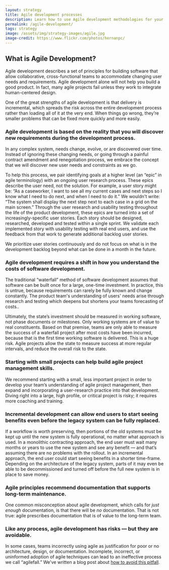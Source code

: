 ```yaml
---
layout: strategy
title: Agile development processes
description: Learn how to use Agile development methodologies for your project.
permalink: /agile-development/
tags: strategy
image: /assets/img/strategy-images/agile.jpg
image-credit: https://www.flickr.com/photos/hernanpc/
---
```


## What is Agile Development?

Agile development describes a set of principles for building software that allow collaborative, cross-functional teams to accommodate changing user needs and requirements. Agile development alone will not help you build a good product. In fact, many agile projects fail unless they work to integrate human-centered design.

One of the great strengths of agile development is that delivery is incremental, which spreads the risk across the entire development process rather than loading all of it at the very end. When things go wrong, they’re smaller problems that can be fixed more quickly and more easily.

### Agile development is based on the reality that you will discover new requirements during the development process.

In any complex system, needs change, evolve, or are discovered over time. Instead of ignoring these changing needs, or going through a painful contract amendment and renegotiation process, we embrace the concept that we will discover new user needs and constraints as we go.

To help this process, we pair identifying goals at a higher level (an “epic” in agile terminology) with an ongoing user research process. These epics describe the user need, not the solution.  For example, a user story might be: “As a caseworker, I want to see all my current cases and next steps so I know what I need to do next, and when I need to do it.” We wouldn't write: “The system shall display the next step next to each case in a grid on the main screen.” Through the user research and usability testing throughout the life of the product development, these epics are turned into a set of increasingly-specific user stories. Each story should be designed, researched, developed and tested within a single sprint. We validate each implemented story with usability testing with real end users, and use the feedback from that work to generate additional backlog user stories.

 We prioritize user stories continuously and do not focus on what is in the development backlog beyond what can be done in a month in the future.

### Agile development requires a shift in how you understand the costs of software development.

The traditional “waterfall” method of software development assumes that software can be built once for a large, one-time investment. In practice, this is untrue, because requirements can rarely be fully known and change constantly. The product team's understanding of users' needs arise through research and testing which deepens but shortens your teams forecasting of costs..

Ultimately, the state’s investment should be measured in working software, not phase documents or milestones. Only working systems are of value to real constituents. Based on that premise, teams are only able to measure the success of a waterfall project after most costs have been incurred, because that is the first time working software is delivered. This is a huge risk. Agile projects allow the state to measure success at more regular intervals, and reduce the overall risk to the state.

### Starting with small projects can help build agile project management skills.

We recommend starting with a small, less important project in order to develop your team’s understanding of agile project management, then expand and incorporating a user-research practice into that development. Diving right into a large, high profile, or critical project is risky; it requires more coaching and training.

### Incremental development can allow end users to start seeing benefits even before the legacy system can be fully replaced.

If a workflow is worth preserving, then portions of the old systems must be kept up until the new system is fully operational, no matter what approach is used. In a monolithic contracting approach, the end user must wait many months or years to use the new system and see any benefit — and that’s assuming there are no problems with the rollout. In an incremental approach, the end user could start seeing benefits in a shorter time-frame. Depending on the architecture of the legacy system, parts of it may even be able to be decommissioned and turned off before the full new system is in place to save money.

### Agile principles recommend documentation that supports long-term maintenance.

One common misconception about agile development, which calls for _just enough_ documentation, is that there will be _no_ documentation. That is not true: agile prescribes documentation that is of value to the long-term team.

### Like any process, agile development has risks — but they are avoidable.

In some cases, teams incorrectly using agile as justification for poor or no architecture, design, or documentation. Incomplete, incorrect, or uninformed adoption of agile techniques can lead to an ineffective process we call “agilefall.” We've written a blog post about [how to avoid this pitfall](https://18f.gsa.gov/2015/12/29/is-your-project-using-agilefall/).
